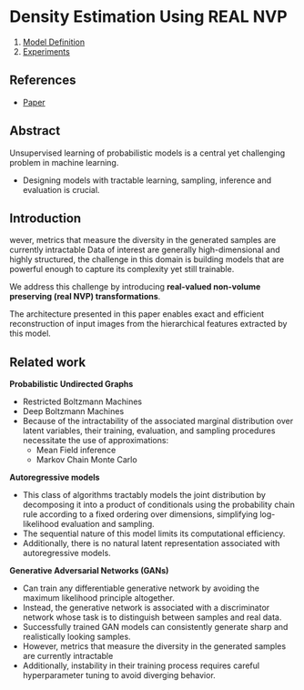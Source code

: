 # Density Estimation Using REAL NVP
1. [Model Definition](./Model%20Definition/index.md)
2. [Experiments](./Experiments/index.md)

## References
* [Paper](https://arxiv.org/pdf/1605.08803.pdf)

## Abstract
Unsupervised learning of probabilistic models is a central yet challenging problem
in machine learning. 
  -  Designing models with tractable learning, sampling, inference and evaluation is crucial.

## Introduction
wever, metrics that measure the
diversity in the generated samples are currently intractable 
Data of interest are generally high-dimensional and highly structured, the challenge in this domain is building models that are powerful enough to capture its complexity yet still trainable.

We address this challenge by introducing **real-valued non-volume preserving (real NVP) transformations**.

The architecture presented in this paper enables exact and efficient reconstruction of input images from the hierarchical features extracted by this model.

## Related work
**Probabilistic Undirected Graphs**
  - Restricted Boltzmann Machines
  - Deep Boltzmann Machines
  - Because of the intractability of the associated marginal distribution over latent variables, their training, evaluation, and sampling procedures necessitate the use of approximations:
    - Mean Field inference 
    - Markov Chain Monte Carlo

**Autoregressive models**
  - This class of algorithms tractably models the joint distribution by decomposing it into a product of conditionals using the probability chain rule according to a fixed ordering over dimensions, simplifying log-likelihood evaluation and sampling.
  -  The sequential nature of this model limits its computational efficiency.
  -  Additionally, there is no natural latent representation associated with autoregressive models.

**Generative Adversarial Networks (GANs)**
  - Can train any differentiable generative network by avoiding the maximum likelihood principle altogether.
  -  Instead, the generative network is associated with a discriminator network whose task is to distinguish between samples and real data.
  -  Successfully trained GAN models can consistently generate sharp and realistically looking samples.
  - However, metrics that measure the diversity in the generated samples are currently intractable 
  - Additionally, instability in their training process requires careful hyperparameter tuning to avoid diverging behavior.
